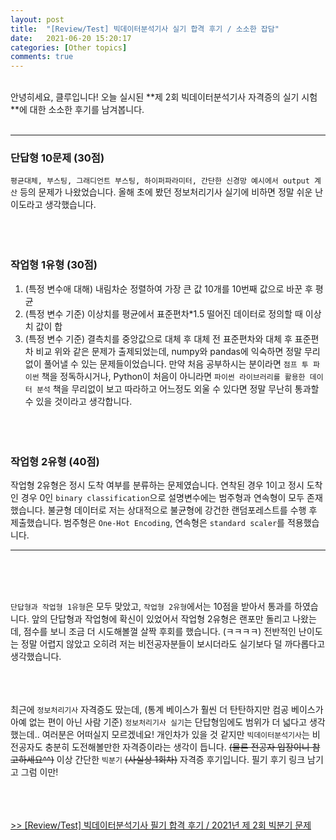 ```yaml
---
layout: post
title:  "[Review/Test] 빅데이터분석기사 실기 합격 후기 / 소소한 잡담"
date:   2021-06-20 15:20:17
categories: [Other topics]
comments: true
---
```

<br>
안녕히세요, 클루입니다! 오늘 실시된 **제 2회 빅데이터분석기사 자격증의 실기 시험**에 대한 소소한 후기를 남겨봅니다.
<br><br>

--- 
### 단답형 10문제 (30점)
`평균대체, 부스팅, 그래디언트 부스팅, 하이퍼파라미터, 간단한 신경망 예시에서 output 계산` 등의 문제가 나왔었습니다. 올해 초에 봤던 정보처리기사 실기에 비하면 정말 쉬운 난이도라고 생각했습니다.
<br><br><br><br>

### 작업형 1유형 (30점)
1. (특정 변수애 대해) 내림차순 정렬하여 가장 큰 값 10개를 10번째 값으로 바꾼 후 평균 
2. (특정 변수 기준) 이상치를 평균에서 표준편차*1.5 떨어진 데이터로 정의할 때 이상치 값이 합
3. (특정 변수 기준) 결측치를 중앙값으로 대체 후 대체 전 표준편차와 대체 후 표준편차 비교
위와 같은 문제가 출제되었는데, numpy와 pandas에 익숙하면 정말 무리없이 풀어낼 수 있는 문제들이었습니다. 만약 처음 공부하시는 분이라면 `점프 투 파이썬` 책을 정독하시거나, Python이 처음이 아니라면 `파이썬 라이브러리를 활용한 데이터 분석` 책을 무리없이 보고 따라하고 어느정도 외울 수 있다면 정말 무난히 통과할 수 있을 것이라고 생각합니다.
<br><br><br><br>

### 작업형 2유형 (40점)
작업형 2유형은 정시 도착 여부를 분류하는 문제였습니다. 연착된 경우 1이고 정시 도착인 경우 0인 `binary classification`으로 설명변수에는 범주형과 연속형이 모두 존재했습니다. 불균형 데이터로 저는 상대적으로 불균형에 강건한 랜덤포레스트를 수행 후 제출했습니다. 범주형은 `One-Hot Encoding`, 연속형은 `standard scaler`를 적용했습니다.

--- 

<br><br><br>

`단답형과 작업형 1유형`은 모두 맞았고, `작업형 2유형`에서는 10점을 받아서 통과를 하였습니다. 앞의 단답형과 작업형에 확신이 있었어서 작업형 2유형은 랜포만 돌리고 나왔는데, 점수를 보니 조금 더 시도해볼껄 살짝 후회를 했습니다. (ㅋㅋㅋㅋ) 전반적인 난이도는 정말 어렵지 않았고 오히려 저는 비전공자분들이 보시더라도 실기보다 덜 까다롭다고 생각했습니다.
<br><br><br><br>

최근에 `정보처리기사` 자격증도 땄는데, (통계 베이스가 훨씬 더 탄탄하지만 컴공 베이스가 아예 없는 편이 아닌 사람 기준) `정보처리기사 실기`는 단답형임에도 범위가 더 넓다고 생각했는데.. 여러분은 어떠실지 모르겠네요! 개인차가 있을 것 같지만 `빅데이터분석기사`는 비전공자도 충분히 도전해볼만한 자격증이라는 생각이 듭니다. ~~(물론 전공자 입장이니 참고하세요^^)~~ 이상 간단한 `빅분기` ~~(사실상 1회차)~~ 자격증 후기입니다. 필기 후기 링크 남기고 그럼 이만!
<br><br><br><br>

[>> [Review/Test] 빅데이터분석기사 필기 합격 후기 / 2021년 제 2회 빅분기 문제][link-1]


[link-1]: https://givitallugot.github.io/articles/2021-04/Review-Test-%EB%B9%85%EB%8D%B0%EC%9D%B4%ED%84%B0%EB%B6%84%EC%84%9D%EA%B8%B0%EC%82%AC-%ED%95%84%EA%B8%B0